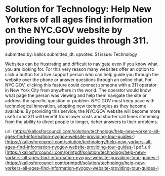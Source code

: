 # Solution for Technology: Help New Yorkers of all ages find information on the NYC.GOV website by providing tour guides through 311. #

submitted by: kallos
submitted_dt: 
upvotes: 51
issue: Technology

Websites can be frustrating and difficult to navigate even if you know what you are looking for. For this very reason many websites offer an option to click a button for a live support person who can help guide you through the website over the phone or answer questions through an online chat. For NYC.GOV, clicking this feature could connect someone with a 311 operator in New York City from anywhere in the world. The operator would know what page the person was viewing and help them navigate the site or address the specific question or problem. NYC.GOV must keep pace with technological innovation, adopting new technologies as they become available. By providing this service, the NYC.GOV website will become more useful and 311 will benefit from lower costs and shorter call times stemming from the ability to direct people to longer, richer answers to their problems.

url: (https://kallosforcouncil.com/solution/technology/help-new-yorkers-all-ages-find-information-nycgov-website-providing-tour-guides-)[https://kallosforcouncil.com/solution/technology/help-new-yorkers-all-ages-find-information-nycgov-website-providing-tour-guides-]
pdf_url: [https://kallosforcouncil.com/printpdf/solution/technology/help-new-yorkers-all-ages-find-information-nycgov-website-providing-tour-guides-](https://kallosforcouncil.com/printpdf/solution/technology/help-new-yorkers-all-ages-find-information-nycgov-website-providing-tour-guides-)